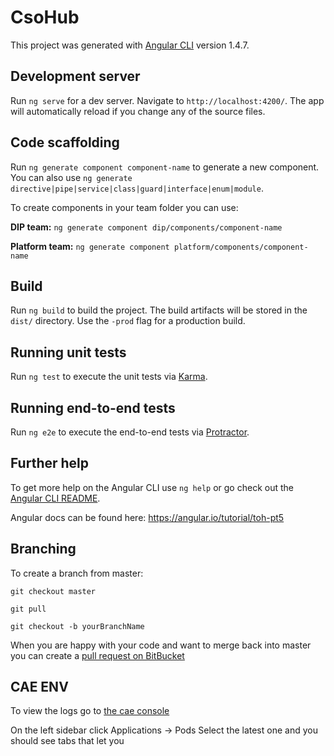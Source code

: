# CsoHub

This project was generated with [Angular CLI](https://github.com/angular/angular-cli) version 1.4.7.

## Development server

Run `ng serve` for a dev server. Navigate to `http://localhost:4200/`. The app will automatically reload if you change any of the source files.

## Code scaffolding

Run `ng generate component component-name` to generate a new component. You can also use `ng generate directive|pipe|service|class|guard|interface|enum|module`.

To create components in your team folder you can use:

**DIP team:** `ng generate component dip/components/component-name`

**Platform team:** `ng generate component platform/components/component-name`

## Build

Run `ng build` to build the project. The build artifacts will be stored in the `dist/` directory. Use the `-prod` flag for a production build.

## Running unit tests

Run `ng test` to execute the unit tests via [Karma](https://karma-runner.github.io).

## Running end-to-end tests

Run `ng e2e` to execute the end-to-end tests via [Protractor](http://www.protractortest.org/).

## Further help

To get more help on the Angular CLI use `ng help` or go check out the [Angular CLI README](https://github.com/angular/angular-cli/blob/master/README.md).

Angular docs can be found here: https://angular.io/tutorial/toh-pt5

## Branching 

To create a branch from master: 

`git checkout master`

`git pull`

`git checkout -b yourBranchName`

When you are happy with your code and want to merge back into master you can create a [pull request on BitBucket](https://gitscm.cisco.com/projects/IT-GATS-CDTECHNOLOGYARCHITECTURE-CSOHUB/repos/csohub-container/pull-requests)


## CAE ENV
To view the logs go to [the cae console](https://cae-alln.cisco.com/console/project/cso-strategy-dev/overview)

On the left sidebar click Applications -> Pods 
Select the latest one and you should see tabs that let you 